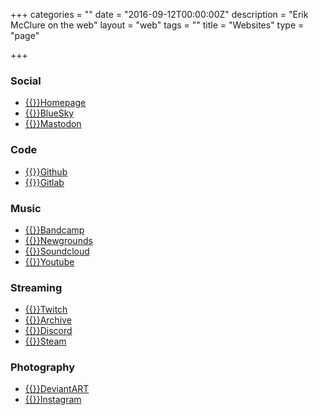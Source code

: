 +++
categories = ""
date = "2016-09-12T00:00:00Z"
description = "Erik McClure on the web"
layout = "web"
tags = ""
title = "Websites"
type = "page"

+++
### Social
 * [{{<icon fa-solid fa-home fa-lg>}}Homepage](/)
 * [{{<icon fa-solid fa-cloud fa-lg>}}BlueSky](https://bsky.app/profile/erikmcclure.com)
 * [{{<icon fa-brands fa-mastodon fa-lg>}}Mastodon](https://equestria.social/@cloudhop)

### Code
 * [{{<icon fa-brands fa-github fa-lg>}}Github](https://github.com/erikmcclure)
 * [{{<icon fa-brands fa-gitlab fa-lg>}}Gitlab](https://gitlab.com/erikmcclure)
 
### Music
  * [{{<icon fa-brands fa-bandcamp fa-lg>}}Bandcamp](https://erikmcclure.bandcamp.com/)
  * [{{<icon fa-solid fa-globe fa-lg>}}Newgrounds](https://erikmcclure.newgrounds.com/)
  * [{{<icon fa-brands fa-soundcloud fa-lg>}}Soundcloud](https://soundcloud.com/erik_mcclure)
  * [{{<icon fa-brands fa-youtube fa-lg>}}Youtube](https://www.youtube.com/c/erikmcclure)
 
### Streaming
 * [{{<icon fa-brands fa-twitch fa-lg>}}Twitch](https://www.twitch.tv/cloudhop)
 * [{{<icon fa-brands fa-youtube fa-lg>}}Archive](https://www.youtube.com/c/CloudHop)
 * [{{<icon fa-brands fa-discord fa-lg>}}Discord](https://discord.gg/nFczp8J)
 * [{{<icon fa-brands fa-steam fa-lg>}}Steam](https://steamcommunity.com/id/erikmcclure/)
  
### Photography
  * [{{<icon fa-brands fa-deviantart fa-lg>}}DeviantART](https://erikmcclure.deviantart.com/)
  * [{{<icon fa-brands fa-instagram fa-lg>}}Instagram](https://www.instagram.com/blackhole0173/)